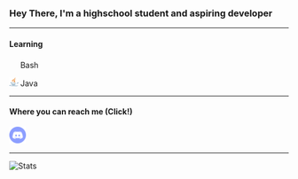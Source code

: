 ### Hey There, I'm a highschool student and aspiring developer

-------
#### Learning

<a href="https://www.gnu.org/software/bash/"><img width="16" height="16" src="https://upload.wikimedia.org/wikipedia/commons/4/4b/Bash_Logo_Colored.svg" /></a>
Bash

<a href="https://www.java.com/en/download/help/whatis_java.html"><img width="16" height="16" src="https://github.com/Scherso/Scherso/blob/main/java-seeklogo.com.svg" /></a>
Java

-------

#### Where you can reach me (Click!)

<a href="https://discordapp.com/users/492816296103378948"><img width="30" height="30" src="https://github.com/Scherso/Scherso/blob/main/discord.svg" /></a> 

------- 

![Stats](https://github-readme-stats.vercel.app/api?username=Scherso&&show_icons=true&title_color=fff&icon_color=a3a3a3&text_color=9f9f9f&bg_color=151515)

<!---
Scherso/Scherso is a ✨ special ✨ repository because its `README.md` (this file) appears on your GitHub profile.
You can click the Preview link to take a look at your changes.
--->
